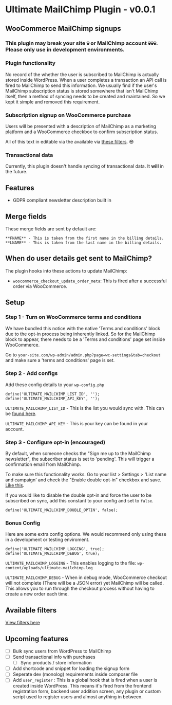 # Ultimate MailChimp Plugin - v0.0.1
## WooCommerce MailChimp signups
### This plugin may break your site 💀 or MailChimp account 💀💀💀. Please only use in development environments.

### Plugin functionality

No record of the whether the user is subscribed to MailChimp is actually stored inside WordPress. When a user completes a transaction an API call is fired to MailChimp to send this information. We usually find if the user's MailChimp subscription status is stored somewhere that isn't MailChimp itself, then a method of syncing needs to be created and maintained. So we kept it simple and removed this requirement.

### Subscription signup on WooCommerce purchase

Users will be presented with a description of MailChimp as a marketing platform and a WooCommerce checkbox to confirm subscription status.

All of this text in editable via the available via [these filters](https://github.com/AtomicSmash/ultimate-mailchimp-plugin/wiki/Filters). 😎

### Transactional data

Currently, this plugin doesn't handle syncing of transactional data. It **will** in the future.

## Features

- GDPR compliant newsletter description built in

## Merge fields

These merge fields are sent by default are:

```
**FNAME** - This is taken from the first name in the billing details.
**LNAME** - This is taken from the last name in the billing details.
```

## When do user details get sent to MailChimp?

The plugin hooks into these actions to update MailChimp:

- `woocommerce_checkout_update_order_meta`:  This is fired after a successful order via WooCommerce.

## Setup

### Step 1 - Turn on WooCommerce terms and conditions

We have bundled this notice with the native 'Terms and conditions' block due to the opt-in process being inherently linked. So for the MailChimp block to appear, there needs to be a 'Terms and conditions' page set inside WooCommerce.

Go to `your-site.com/wp-admin/admin.php?page=wc-settings&tab=checkout` and make sure a 'terms and conditions' page is set.

### Step 2 - Add configs

Add these config details to your `wp-config.php`

```
define('ULTIMATE_MAILCHIMP_LIST_ID', '');
define('ULTIMATE_MAILCHIMP_API_KEY', '');
```

`ULTIMATE_MAILCHIMP_LIST_ID` - This is the list you would sync with. This can be [found here](https://user-images.githubusercontent.com/1636310/43076416-18e63d42-8e7c-11e8-907d-03074ba6879a.gif).

`ULTIMATE_MAILCHIMP_API_KEY` - This is your key can be found in your account.

### Step 3 - Configure opt-in (encouraged)

By default, when someone checks the "Sign me up to the MailChimp newsletter", the subscriber status is set to 'pending'. This will trigger a confirmation email from MailChimp.

To make sure this functionality works. Go to your list > Settings > 'List name and campaign' and check the "Enable double opt-in" checkbox and save. [Like this](https://user-images.githubusercontent.com/1636310/43076417-1901cf3a-8e7c-11e8-8a8f-c5f0e63a0ff7.gif).

If you would like to disable the double opt-in and force the user to be subscribed on sync, add this constant to your config and set to `false`.

```
define('ULTIMATE_MAILCHIMP_DOUBLE_OPTIN', false);
```

### Bonus Config

Here are some extra config options. We would recommend only using these in a development or testing enviroment.

```
define('ULTIMATE_MAILCHIMP_LOGGING', true);
define('ULTIMATE_MAILCHIMP_DEBUG', true);
```

`ULTIMATE_MAILCHIMP_LOGGING` - This enables logging to the file: `wp-content/uploads/ultimate-mailchimp.log`

`ULTIMATE_MAILCHIMP_DEBUG` - When in debug mode, WooCommerce checkout will not complete (There will be a JSON error) yet MailChimp will be called. This allows you to run through the checkout process without having to create a new order each time.


## Available filters

[View filters here](https://github.com/AtomicSmash/ultimate-mailchimp-plugin/wiki/Filters)

## Upcoming features

- [ ] Bulk sync users from WordPress to MailChimp
- [ ] Send transactional info with purchases
  - [ ] Sync products / store information
- [ ] Add shortcode and snippet for loading the signup form
- [ ] Seperate dev (monolog) requirements inside composer file
- [ ] Add `user_register` : This is a global hook that is fired when a user is created inside WordPress. This means it's fired from the frontend registration form, backend user addition screen, any plugin or custom script used to register users and almost anything in between.
